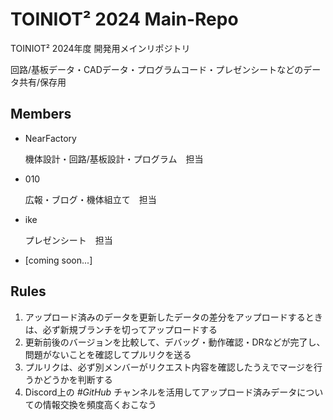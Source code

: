 # TOINIOT² 2024 Main-Repo

TOINIOT² 2024年度 開発用メインリポジトリ

回路/基板データ・CADデータ・プログラムコード・プレゼンシートなどのデータ共有/保存用



## Members
* NearFactory

  機体設計・回路/基板設計・プログラム　担当
  
* 010

  広報・ブログ・機体組立て　担当

* ike

  プレゼンシート　担当
  
* [coming soon...]



## Rules
1. アップロード済みのデータを更新したデータの差分をアップロードするときは、必ず新規ブランチを切ってアップロードする
2. 更新前後のバージョンを比較して、デバッグ・動作確認・DRなどが完了し、問題がないことを確認してプルリクを送る
3. プルリクは、必ず別メンバーがリクエスト内容を確認したうえでマージを行うかどうかを判断する
4. Discord上の _#GitHub_ チャンネルを活用してアップロード済みデータについての情報交換を頻度高くおこなう

